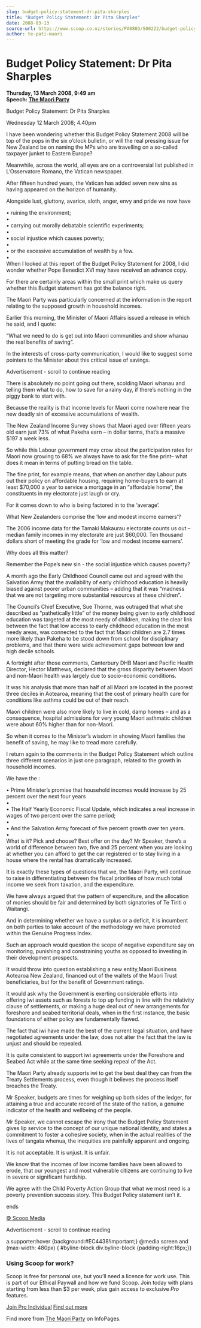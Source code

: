 ```yaml
---
slug: budget-policy-statement-dr-pita-sharples
title: "Budget Policy Statement: Dr Pita Sharples"
date: 2008-03-13
source-url: https://www.scoop.co.nz/stories/PA0803/S00222/budget-policy-statement-dr-pita-sharples.htm
author: te-pati-maori
---
```

Budget Policy Statement: Dr Pita Sharples
=========================================

**Thursday, 13 March 2008, 9:49 am**  
**Speech: [The Maori Party](https://info.scoop.co.nz/The_Maori_Party)**

Budget Policy Statement: Dr Pita Sharples

Wednesday 12 March 2008; 4.40pm

I have been wondering whether this Budget Policy Statement 2008 will be top of the pops in the six o’clock bulletin, or will the real pressing issue for New Zealand be on naming the MPs who are travelling on a so-called taxpayer junket to Eastern Europe?

Meanwhile, across the world, all eyes are on a controversial list published in L’Osservatore Romano, the Vatican newspaper.

After fifteen hundred years, the Vatican has added seven new sins as having appeared on the horizon of humanity.

Alongside lust, gluttony, avarice, sloth, anger, envy and pride we now have

• ruining the environment;  
•  
• carrying out morally debatable scientific experiments;  
•  
• social injustice which causes poverty;  
•  
• or the excessive accumulation of wealth by a few.  
•  
When I looked at this report of the Budget Policy Statement for 2008, I did wonder whether Pope Benedict XVI may have received an advance copy.

For there are certainly areas within the small print which make us query whether this Budget statement has got the balance right.

The Maori Party was particularly concerned at the information in the report relating to the supposed growth in household incomes.

Earlier this morning, the Minister of Maori Affairs issued a release in which he said, and I quote:

“What we need to do is get out into Maori communities and show whanau the real benefits of saving”.

In the interests of cross-party communication, I would like to suggest some pointers to the Minister about this critical issue of savings.

Advertisement - scroll to continue reading





There is absolutely no point going out there, scolding Maori whanau and telling them what to do, how to save for a rainy day, if there’s nothing in the piggy bank to start with.

Because the reality is that income levels for Maori come nowhere near the new deadly sin of excessive accumulations of wealth.

The New Zealand Income Survey shows that Maori aged over fifteen years old earn just 73% of what Pakeha earn – in dollar terms, that’s a massive $197 a week less.

So while this Labour government may crow about the participation rates for Maori now growing to 68% we always have to ask for the fine print– what does it mean in terms of putting bread on the table.

The fine print, for example means, that when on another day Labour puts out their policy on affordable housing, requiring home-buyers to earn at least $70,000 a year to service a mortgage in an “affordable home”, the constituents in my electorate just laugh or cry.

For it comes down to who is being factored in to the ‘average’.

What New Zealanders comprise the ‘low and modest income earners’?

The 2006 income data for the Tamaki Makaurau electorate counts us out – median family incomes in my electorate are just $60,000. Ten thousand dollars short of meeting the grade for ‘low and modest income earners’.

Why does all this matter?

Remember the Pope’s new sin - the social injustice which causes poverty?

A month ago the Early Childhood Council came out and agreed with the Salvation Army that the availability of early childhood education is heavily biased against poorer urban communities – adding that it was “madness that we are not targeting more substantial resources at these children”.

The Council’s Chief Executive, Sue Thorne, was outraged that what she described as “pathetically little” of the money being given to early childhood education was targeted at the most needy of children, making the clear link between the fact that low access to early childhood education in the most needy areas, was connected to the fact that Maori children are 2.7 times more likely than Pakeha to be stood down from school for disciplinary problems, and that there were wide achievement gaps between low and high decile schools.

A fortnight after those comments, Canterbury DHB Maori and Pacific Health Director, Hector Matthews, declared that the gross disparity between Maori and non-Maori health was largely due to socio-economic conditions.

It was his analysis that more than half of all Maori are located in the poorest three deciles in Aotearoa, meaning that the cost of primary health care for conditions like asthma could be out of their reach.

Maori children were also more likely to live in cold, damp homes – and as a consequence, hospital admissions for very young Maori asthmatic children were about 60% higher than for non-Maori.

So when it comes to the Minister’s wisdom in showing Maori families the benefit of saving, he may like to tread more carefully.

I return again to the comments in the Budget Policy Statement which outline three different scenarios in just one paragraph, related to the growth in household incomes.

We have the :

• Prime Minister’s promise that household incomes would increase by 25 percent over the next four years  
•  
• The Half Yearly Economic Fiscal Update, which indicates a real increase in wages of two percent over the same period;  
•  
• And the Salvation Army forecast of five percent growth over ten years.  
•  
What is it? Pick and choose? Best offer on the day? Mr Speaker, there’s a world of difference between two, five and 25 percent when you are looking at whether you can afford to get the car registered or to stay living in a house where the rental has dramatically increased.

It is exactly these types of questions that we, the Maori Party, will continue to raise in differentiating between the fiscal priorities of how much total income we seek from taxation, and the expenditure.

We have always argued that the pattern of expenditure, and the allocation of monies should be fair and determined by both signatories of Te Tiriti o Waitangi.

And in determining whether we have a surplus or a deficit, it is incumbent on both parties to take account of the methodology we have promoted within the Genuine Progress Index.

Such an approach would question the scope of negative expenditure say on monitoring, punishing and constraining youths as opposed to investing in their development prospects.

It would throw into question establishing a new entity,Maori Business Aotearoa New Zealand, financed out of the wallets of the Maori Trust beneficiaries, but for the benefit of Government ratings.

It would ask why the Government is exerting considerable efforts into offering iwi assets such as forests to top up funding in line with the relativity clause of settlements, or making a huge deal out of new arrangements for foreshore and seabed territorial deals, when in the first instance, the basic foundations of either policy are fundamentally flawed.

The fact that iwi have made the best of the current legal situation, and have negotiated agreements under the law, does not alter the fact that the law is unjust and should be repealed.

It is quite consistent to support iwi agreements under the Foreshore and Seabed Act while at the same time seeking repeal of the Act.

The Maori Party already supports iwi to get the best deal they can from the Treaty Settlements process, even though it believes the process itself breaches the Treaty.

Mr Speaker, budgets are times for weighing up both sides of the ledger, for attaining a true and accurate record of the state of the nation, a genuine indicator of the health and wellbeing of the people.

Mr Speaker, we cannot escape the irony that the Budget Policy Statement gives lip service to the concept of our unique national identity, and states a commitment to foster a cohesive society, when in the actual realities of the lives of tangata whenua, the inequities are painfully apparent and ongoing.

It is not acceptable. It is unjust. It is unfair.

We know that the incomes of low income families have been allowed to erode, that our youngest and most vulnerable citizens are continuing to live in severe or significant hardship.

We agree with the Child Poverty Action Group that what we most need is a poverty prevention success story. This Budget Policy statement isn’t it.

ends

  

[© Scoop Media](http://www.scoop.co.nz/about/terms.html)  

Advertisement - scroll to continue reading



a.supporter:hover {background:#EC4438!important;} @media screen and (max-width: 480px) { #byline-block div.byline-block {padding-right:16px;}}

### Using Scoop for work?

Scoop is free for personal use, but you’ll need a licence for work use. This is part of our Ethical Paywall and how we fund Scoop. Join today with plans starting from less than $3 per week, plus gain access to exclusive _Pro_ features.  
  
[Join Pro Individual](https://pro.scoop.co.nz/Individual/?from=ProIn24) [Find out more](https://pro.scoop.co.nz/using-scoop-for-work/?from=ProIn24)

Find more from [The Maori Party](https://info.scoop.co.nz/The_Maori_Party) on InfoPages.